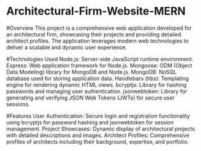 # Architectural-Firm-Website-MERN
#Overview
This project is a comprehensive web application developed for an architectural firm, showcasing their projects and providing detailed architect profiles. The application leverages modern web technologies to deliver a scalable and dynamic user experience.

#Technologies Used
Node.js: Server-side JavaScript runtime environment.
Express: Web application framework for Node.js.
Mongoose: ODM (Object Data Modeling) library for MongoDB and Node.js.
MongoDB: NoSQL database used for storing application data.
Handlebars (hbs): Templating engine for rendering dynamic HTML views.
bcryptjs: Library for hashing passwords and managing user authentication.
jsonwebtoken: Library for generating and verifying JSON Web Tokens (JWTs) for secure user sessions.

#Features
User Authentication: Secure login and registration functionality using bcryptjs for password hashing and jsonwebtoken for session management.
Project Showcases: Dynamic display of architectural projects with detailed descriptions and images.
Architect Profiles: Comprehensive profiles of architects including their background, expertise, and portfolio.
